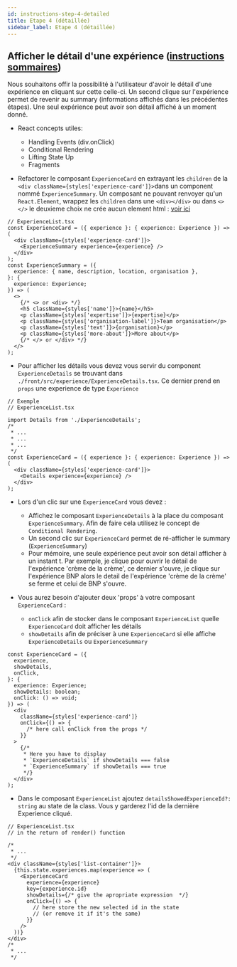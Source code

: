 ```yaml
---
id: instructions-step-4-detailed
title: Etape 4 (détaillée)
sidebar_label: Etape 4 (détaillée)
---
```


## Afficher le détail d'une expérience ([instructions sommaires](./step-4-summary.md))

Nous souhaitons offir la possibilité à l'utilisateur d'avoir le détail d'une expérience en cliquant sur cette celle-ci. Un second clique sur l'expérience permet de revenir au summary (informations affichés dans les précédentes étapes). Une seul expérience peut avoir son détail affiché à un moment donné.

- React concepts utiles:

  - Handling Events (div.onClick)
  - Conditional Rendering
  - Lifting State Up
  - Fragments

- Refactorer le composant `ExperienceCard` en extrayant les `children` de la `<div className={styles['experience-card']}>`dans un component nommé `ExperienceSummary`. Un composant ne pouvant renvoyer qu'un `React.Element`, wrappez les `children` dans une `<div></div>` ou dans `<></>` le deuxieme choix ne crée aucun element html : [voir ici](https://reactjs.org/docs/fragments.html#short-syntax)

```tsx
// ExperienceList.tsx
const ExperienceCard = ({ experience }: { experience: Experience }) => (
  <div className={styles['experience-card']}>
    <ExperienceSummary experience={experience} />
  </div>
);
const ExperienceSummary = ({
  experience: { name, description, location, organisation },
}: {
  experience: Experience;
}) => (
  <>
    {/* <> or <div> */}
    <h5 className={styles['name']}>{name}</h5>
    <p className={styles['expertise']}>{expertise}</p>
    <p className={styles['organisation-label']}>Team organisation</p>
    <p className={styles['text']}>{organisation}</p>
    <p className={styles['more-about']}>More about</p>
    {/* </> or </div> */}
  </>
);
```

- Pour afficher les détails vous devez vous servir du component `ExperienceDetails` se trouvant dans `./front/src/experience/ExperienceDetails.tsx`. Ce dernier prend en `props` une experience de type `Experience`

```tsx
// Exemple
// ExperienceList.tsx

import Details from './ExperienceDetails';
/*
 * ...
 * ...
 * ...
 */
const ExperienceCard = ({ experience }: { experience: Experience }) => (
  <div className={styles['experience-card']}>
    <Details experience={experience} />
  </div>
);
```

- Lors d'un clic sur une `ExperienceCard` vous devez :

  - Affichez le composant `ExperienceDetails` à la place du composant `ExperienceSummary`. Afin de faire cela utilisez le concept de `Conditional Rendering`.
  - Un second clic sur `ExperienceCard` permet de ré-afficher le summary (`ExperienceSummary`)
  - Pour mémoire, une seule expérience peut avoir son détail afficher à un instant t. Par exemple, je clique pour ouvrir le détail de l'expérience 'crème de la crème', ce dernier s'ouvre, je clique sur l'expérience BNP alors le detail de l'expérience 'crème de la crème' se ferme et celui de BNP s'ouvre.

- Vous aurez besoin d'ajouter deux 'props' à votre composant `ExperienceCard` :
  - `onClick` afin de stocker dans le composant `ExperienceList` quelle `ExperienceCard` doit afficher les détails
  - `showDetails` afin de préciser à une `ExperienceCard` si elle affiche `ExperienceDetails` ou `ExperienceSummary`

```tsx
const ExperienceCard = ({
  experience,
  showDetails,
  onClick,
}: {
  experience: Experience;
  showDetails: boolean;
  onClick: () => void;
}) => (
  <div
    className={styles['experience-card']}
    onClick={() => {
      /* here call onClick from the props */
    }}
  >
    {/*
     * Here you have to display
     * `ExperienceDetails` if showDetails === false
     * `ExperienceSummary` if showDetails === true
     */}
  </div>
);
```

- Dans le composant `ExperienceList` ajoutez `detailsShowedExperienceId?: string` au state de la class. Vous y garderez l'id de la dernière Experience cliqué.

```tsx
// ExperienceList.tsx
// in the return of render() function

/*
 * ...
 */
<div className={styles['list-container']}>
  {this.state.experiences.map(experience => (
    <ExperienceCard
      experience={experience}
      key={experience.id}
      showDetails={/* give the apropriate expression  */}
      onClick={() => {
        // here store the new selected id in the state
        // (or remove it if it's the same)
      }}
    />
  ))}
</div>
/*
 * ...
 */
```
